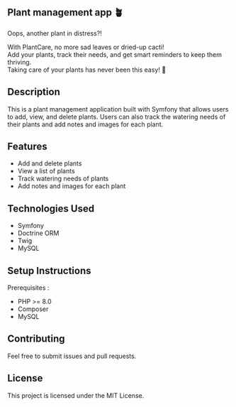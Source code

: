 
## Plant management app :potted_plant:

Oops, another plant in distress?!

With PlantCare, no more sad leaves or dried-up cacti!</br>
Add your plants, track their needs, and get smart reminders to keep them thriving.</br>
Taking care of your plants has never been this easy! 🌿

## Description
This is a plant management application built with Symfony that allows users to add, view, and delete plants. Users can also track the watering needs of their plants and add notes and images for each plant.

## Features
- Add and delete plants
- View a list of plants
- Track watering needs of plants
- Add notes and images for each plant

## Technologies Used
- Symfony
- Doctrine ORM
- Twig
- MySQL

## Setup Instructions
Prerequisites :
- PHP >= 8.0
- Composer
- MySQL

## Contributing
Feel free to submit issues and pull requests.

## License
This project is licensed under the MIT License.
